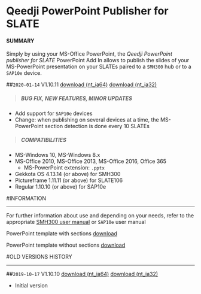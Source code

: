 # Qeedji PowerPoint Publisher for SLATE

#### **SUMMARY**
Simply by using your MS-Office PowerPoint, the *Qeedji PowerPoint publisher for SLATE* PowerPoint Add In allows to publish the slides of your MS-PowerPoint presentation on your SLATEs paired to a `SMH300` hub or to a `SAP10e` device.

##`2020-01-14` V1.10.11 [download (nt_ia64)](https://github.com/Qeedji/archives/blob/master/downloads/application-notes/qeedji_powerpoint_publisher_for_slates/qeedji_powerpoint_publisher_for_slate-nt_ia64-setup-1.10.11.msi) [download (nt_ia32)](application-notes/qeedji_powerpoint_publisher_for_slates/qeedji_powerpoint_publisher_for_slate-nt_ia32-setup-1.10.11.msi)
>##### **BUG FIX, NEW FEATURES, MINOR UPDATES**
- Add support for `SAP10e` devices
- Change: when publishing on several devices at a time, the MS-PowerPoint section detection is done every 10 SLATEs
>##### **COMPATIBILITIES**
- MS-Windows 10, MS-Windows 8.x
- MS-Office 2010, MS-Office 2013, MS-Office 2016, Office 365
    - MS-PowerPoint extension: `.pptx`
- Gekkota OS 4.13.14 (or above) for SMH300
- Pictureframe 1.11.11 (or above) for SLATE106
- Regular 1.10.10 (or above) for SAP10e

#INFORMATION
***********************************************************************
For further information about use and depending on your needs, refer to the appropriate [SMH300 user manual](http://www.innes.pro/en/support/index.php?Gekkota_G4_for_device/Gekkota_OS_for_SMH300) or `SAP10e` user manual

PowerPoint template with sections [download](https://github.com/Qeedji/archives/blob/master/downloads/application-notes/qeedji_powerpoint_publisher_for_slates/medical-practice_qeedji-template-with-sections.pptx)

PowerPoint template without sections [download](https://github.com/Qeedji/archives/blob/master/downloads/application-notes/qeedji_powerpoint_publisher_for_slates/medical-practice_qeedji-template-without-sections.pptx)

#OLD VERSIONS HISTORY
***********************************************************************

##`2019-10-17` V1.10.10 [download (nt_ia64)](https://github.com/Qeedji/archives/blob/master/downloads/application-notes/qeedji_powerpoint_publisher_for_slates/qeedji_powerpoint_publisher_for_slate-nt_ia64-setup-1.10.10.msi) [download (nt_ia32)](application-notes/qeedji_powerpoint_publisher_for_slates/qeedji_powerpoint_publisher_for_slate-nt_ia32-setup-1.10.10.msi)
- Initial version
